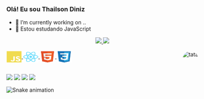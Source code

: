 ### Olá! Eu sou Thailson Diniz

- 🔭 I’m currently working on ..
- 🌱 Estou estudando JavaScript

<div align="center">
  <a href="https://github.com/thailsondiniz">
  <img height="180em" src="https://github-readme-stats.vercel.app/api?username=thailsondiniz&show_icons=true&theme=dracula&include_all_commits=true&count_private=true"/>
    <img height="180em" src="https://github-readme-stats.vercel.app/api/top-langs/?username=thailsondiniz&layout=compact&langs_count=7&theme=dracula"/>
</div>
  
  <div style="display: inline_block"><br>
  <img align="center" alt="tata-Js" height="30" width="40" src="https://raw.githubusercontent.com/devicons/devicon/master/icons/javascript/javascript-plain.svg">
  <img align="center" alt="tata-React" height="30" width="40" src="https://raw.githubusercontent.com/devicons/devicon/master/icons/react/react-original.svg">
  <img align="center" alt="tata-HTML" height="30" width="40" src="https://raw.githubusercontent.com/devicons/devicon/master/icons/html5/html5-original.svg">
  <img align="center" alt="tata-CSS" height="30" width="40" src="https://raw.githubusercontent.com/devicons/devicon/master/icons/css3/css3-original.svg">
  <img align="right" alt="tata" height="150" style="border-radius:50px;" src="https://picrew.me/shareImg/org/202205/338224_RCeKSpaA.png">
</div>
  
  ##
  <div>
  <a href="https://www.youtube.com/channel/UCo9dEAuPUNEnEi91R1cCajQ" target="_blank"><img src="https://img.shields.io/badge/YouTube-FF0000?style=for-the-badge&logo=youtube&logoColor=white" target="_blank"></a>
  <a href="https://www.instagram.com/thailson.png/" target="_blank"><img src="https://img.shields.io/badge/-Instagram-%23E4405F?style=for-the-badge&logo=instagram&logoColor=white" target="_blank"></a>
 	<a href="https://www.twitch.tv/tataindelicado" target="_blank"><img src="https://img.shields.io/badge/Twitch-9146FF?style=for-the-badge&logo=twitch&logoColor=white" target="_blank"></a>
  <a href="https://www.linkedin.com/in/thailson-diniz-3137a81a2/" target="_blank"><img src="https://img.shields.io/badge/-LinkedIn-%230077B5?style=for-the-badge&logo=linkedin&logoColor=white" target="_blank"></a>
  </div>
  
  ![Snake animation](https://github.com/thailsondiniz/thailsondiniz/blob/output/github-contribution-grid-snake.svg)
